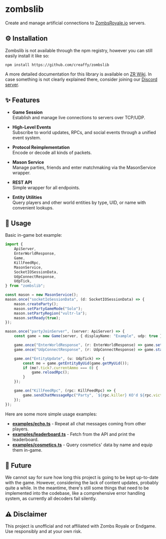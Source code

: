# zombslib

Create and manage artificial connections to [ZombsRoyale.io](https://zombsroyale.io/) servers.

## ⚙️ Installation

Zombslib is not available through the npm registry, however you can still easily install it like so:

```
npm install https://github.com/creaffy/zombslib
```

A more detailed documentation for this library is available on [ZR Wiki](https://zombsroyale.wiki/zombslib/home/). In case something is not clearly explained there, consider joining our [Discord server](https://discord.gg/E5QWPx6TrX).

## ✨ Features

-   **Game Session** <br/>
    Establish and manage live connections to servers over TCP/UDP.

-   **High-Level Events** <br/>
    Subscribe to world updates, RPCs, and social events through a unified event system.

-   **Protocol Reimplementation** <br/>
    Encode or decode all kinds of packets.

-   **Mason Service** <br/>
    Manage parties, friends and enter matchmaking via the MasonService wrapper.

-   **REST API** <br/>
    Simple wrapper for all endpoints.

-   **Entity Utilities** <br/>
    Query players and other world entities by type, UID, or name with convenient lookups.

## 🚀 Usage

Basic in-game bot example:

```ts
import {
    ApiServer,
    EnterWorldResponse,
    Game,
    KillFeedRpc,
    MasonService,
    SocketIOSessionData,
    UdpConnectResponse,
    UdpTick,
} from "zombslib";

const mason = new MasonService();
mason.once("socketIoSessionData", (d: SocketIOSessionData) => {
    mason.createParty();
    mason.setPartyGameMode("Solo");
    mason.setPartyRegion("vultr-la");
    mason.setReady(true);
});

mason.once("partyJoinServer", (server: ApiServer) => {
    const game = new Game(server, { displayName: "Example", udp: true });

    game.once("EnterWorldResponse", (r: EnterWorldResponse) => game.setPlatformRpc("android"));
    game.once("UdpConnectResponse", (r: UdpConnectResponse) => game.startUdpStreamRpc());

    game.on("EntityUpdate", (u: UdpTick) => {
        const me = game.getEntityByUid(game.getMyUid());
        if (me?.tick?.currentAmmo === 0) {
            game.reloadRpc();
        }
    });

    game.on("KillFeedRpc", (rpc: KillFeedRpc) => {
        game.sendChatMessageRpc("Party", `${rpc.killer} KO'd ${rpc.victim}`);
    });
});
```

Here are some more simple usage examples: <br/>

-   **[examples/echo.ts](examples/echo.ts)** - Repeat all chat messages coming from other players.<br/>
-   **[examples/leaderboard.ts](examples/leaderboard.ts)** - Fetch from the API and print the leaderboard.<br/>
-   **[examples/cosmetics.ts](examples/cosmetics.ts)** - Query cosmetics' data by name and equip them in-game.

## 🚨 Future

We cannot say for sure how long this project is going to be kept up-to-date with the game. However, considering the lack of content updates, probably quite a while. In the meantime, there's still some things that need to be implemented into the codebase, like a comprehensive error handling system, as currently all decoders fail silently.

## ⚠️ Disclaimer

This project is unofficial and not affiliated with Zombs Royale or Endgame.
Use responsibly and at your own risk.

